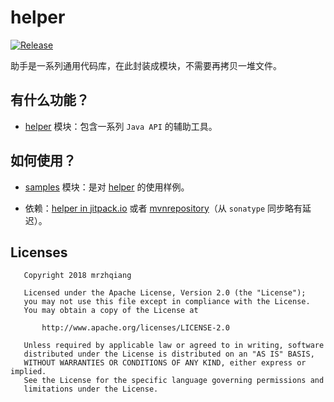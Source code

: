 [helper]:https://github.com/mrzhqiang/helper/tree/master/helper
[database]:https://github.com/mrzhqiang/helper/tree/master/database
[oauth2]:https://github.com/mrzhqiang/helper/tree/master/oauth2
[samples]:https://github.com/mrzhqiang/helper/tree/master/samples
[mvnrepository]:https://mvnrepository.com/artifact/com.github.mrzhqiang.helper/helper
[helper in jitpack.io]:https://jitpack.io/#mrzhqiang/helper

# helper
[![Release](https://jitpack.io/v/mrzhqiang/helper.svg)](https://jitpack.io/#mrzhqiang/helper)

助手是一系列通用代码库，在此封装成模块，不需要再拷贝一堆文件。

## 有什么功能？
- [helper] 模块：包含一系列 `Java API` 的辅助工具。

## 如何使用？
- [samples] 模块：是对 [helper] 的使用样例。

- 依赖：[helper in jitpack.io] 或者 [mvnrepository]（从 `sonatype` 同步略有延迟）。

## Licenses
```
   Copyright 2018 mrzhqiang

   Licensed under the Apache License, Version 2.0 (the "License");
   you may not use this file except in compliance with the License.
   You may obtain a copy of the License at

       http://www.apache.org/licenses/LICENSE-2.0

   Unless required by applicable law or agreed to in writing, software
   distributed under the License is distributed on an "AS IS" BASIS,
   WITHOUT WARRANTIES OR CONDITIONS OF ANY KIND, either express or implied.
   See the License for the specific language governing permissions and
   limitations under the License.
```
